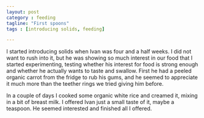 ```yaml
---
layout: post
category : feeding
tagline: "First spoons"
tags : [introducing solids, feeding]

---
```

I started introducing solids when Ivan was four and a half weeks. I did not want to rush into it, but he was showing so much interest in our food that I started experimenting, testing whether his interest for food is strong enough and whether he actually wants to taste and swallow. First he had a peeled organic carrot from the fridge to rub his gums, and he seemed to appreciate it much more than the teether rings we tried giving him before. 

In a couple of days I cooked some organic white rice and creamed it, mixing in a bit of breast milk. I offered Ivan just a small taste of it, maybe a teaspoon. He seemed interested and finished all I offered.
